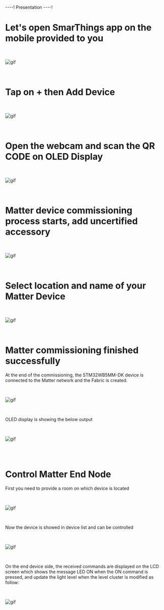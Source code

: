 ----!
Presentation
----!

# Let's open SmarThings app on the mobile provided to you

<br>

![gif](./img/32100.gif)

<br>


# Tap on + then Add Device
<br>

![gif](./img/32111.gif)

<br>

# Open the webcam and scan the QR CODE on OLED Display 

<br>

![gif](./img/12345678.gif)

<br>


# Matter device commissioning process starts, add uncertified accessory

<br>

![gif](./img/123456789.gif)

<br>


# Select location and name of your Matter Device

<br>

![gif](./img/12345678910.gif)

<br>


# Matter commissioning finished successfully

At the end of the commissioning, the STM32WB5MM-DK device is connected to the Matter network and the Fabric is created.


<br>

![gif](./img/1234567891011.gif)

<br>

OLED display is showing the below output

<br>

![gif](./img/67.png)

<br>


<br>



# Control Matter End Node

First you need to provide a room on which device is located

<br>

![gif](./img/77777.gif)

<br>


Now the device is showed in device list and can be controlled


<br>

![gif](./img/88888.gif)

<br>

On the end device side, the received commands are displayed on the LCD screen which shows the message LED ON when the ON command is pressed, and update the light level when the level cluster is modified as follow:


<br>

![gif](./img/69.png)

<br>